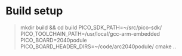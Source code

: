 


# Build setup

> mkdir build && cd build
> PICO_SDK_PATH=~/src/pico-sdk/ PICO_TOOLCHAIN_PATH=/usr/local/gcc-arm-embedded \
    PICO_BOARD=2040podule PICO_BOARD_HEADER_DIRS=~/code/arc2040podule/ cmake ..
